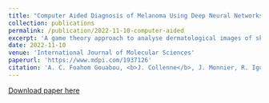 ```yaml
---
title: "Computer Aided Diagnosis of Melanoma Using Deep Neural Networks and Game Theory: Application on Dermoscopic Images of Skin Lesions"
collection: publications
permalink: /publication/2022-11-10-computer-aided
excerpt: 'A game theory approach to analyse dermatological images of skin lesions.'
date: 2022-11-10
venue: 'International Journal of Molecular Sciences'
paperurl: 'https://www.mdpi.com/1937126'
citation: 'A. C. Foahom Gouabou, <b>J. Collenne</b>, J. Monnier, R. Iguernaissi, J.-L. Damoiseaux, A. Moudafi, D. Merad.&quot;Computer Aided Diagnosis of Melanoma Using Deep Neural Networks and Game Theory: Application on Dermoscopic Images of Skin Lesions.&quot; <i>International Journal of Molecular Sciences. 2022; 23(22)</i>'
---
```


[Download paper here](http://academicpages.github.io/files/paper1.pdf)
